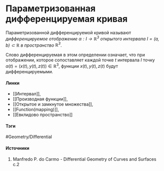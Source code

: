 # Параметризованная дифференцируемая кривая
Параметризованной дифференцируемой кривой называют *дифференцируемое отображение $\alpha:I\rightarrow\mathbb{R}^3$ открытого интервала $I=(a,b)\subset\mathbb{R}$ в пространство $\mathbb{R}^3$*.

Слово дифференцируемая в этом определении означает, что при отображении, которое сопоставляет каждой точке $t$ интервала $I$ точку $\alpha(t)=(x(t),y(t),z(t))\in\mathbb{R}^3$, функции $x(t),y(t),z(t)$ будут дифференцируемыми.


#### Линки
- [[Интервал]],
- [[Производная функции]],
- [[Открытое и замкнутое множества]],
- [[Function(mapping)]],
- [[Евклидово пространство]]
#### Тэги
 #Geometry/Differential
#### Источники
 1. Manfredo P. do Carmo - Differential Geometry of Curves and Surfaces с.2